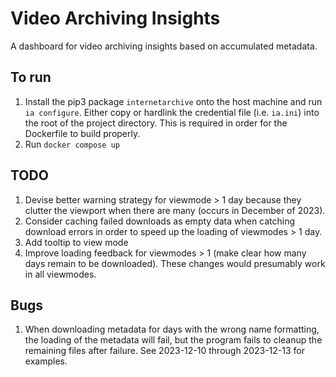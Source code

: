 # Video Archiving Insights

A dashboard for video archiving insights based on accumulated metadata.

## To run

1. Install the pip3 package `internetarchive` onto the host machine and run `ia configure`. Either copy or hardlink the credential file (i.e. `ia.ini`) into the root of the project directory. This is required in order for the Dockerfile to build properly.
1. Run `docker compose up`

## TODO

1. Devise better warning strategy for viewmode > 1 day because they clutter the viewport when there are many (occurs in December of 2023).
1. Consider caching failed downloads as empty data when catching download errors in order to speed up the loading of viewmodes > 1 day.
1. Add tooltip to view mode
1. Improve loading feedback for viewmodes > 1 (make clear how many days remain to be downloaded). These changes would presumably work in all viewmodes.

## Bugs

1. When downloading metadata for days with the wrong name formatting, the loading of the metadata will fail, but the program fails to cleanup the remaining files after failure. See 2023-12-10 through 2023-12-13 for examples.
